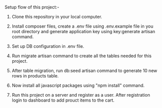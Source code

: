 Setup flow of this project:-

1. Clone this repository in your local computer.

2. Install composer files, create a .env file using .env.example file in you root directory and 
generate application key using key:generate artisan command.

3. Set up DB configuration in .env file.

4. Run migrate artisan command to create all the tables needed for this project.

5. After table migration, run db:seed artisan command to generate 10 new rows in products table.

6. Now install all javascript packages using "npm install" command.

7. Run this project on a server and register as a user. After registration login to dashboard to add prouct items to the cart.
